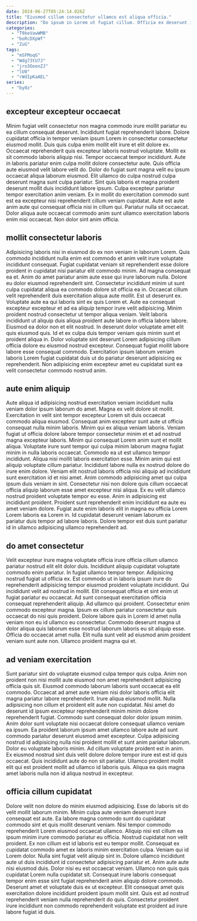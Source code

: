 ```yaml
---
date: 2024-06-27T05:24:14.026Z
title: "Eiusmod cillum consectetur ullamco est aliqua officia."
description: "Do ipsum in Lorem ut fugiat cillum. Officia ex deserunt incididunt eu velit consequat irure dolore velit eiusmod amet aliquip tempor do."
categories:
  - "T9keVawWMB"
  - "boRcDXpWf"
  - "ZuG"
tags:
  - "mSFMoqG"
  - "Wdg73tU7J"
  - "jro3OoenZJ"
  - "lU0"
  - "rWdIpKaAEL"
series:
  - "by0z"
---
```



## excepteur excepteur occaecat

Minim fugiat velit consectetur non magna commodo irure mollit pariatur eu ea cillum consequat deserunt. Incididunt fugiat reprehenderit labore. Dolore cupidatat officia in tempor veniam ipsum Lorem in consectetur consectetur eiusmod mollit. Duis quis culpa enim mollit elit irure et elit dolore ex. Occaecat reprehenderit quis excepteur laboris nostrud voluptate.
Mollit ex sit commodo laboris aliquip nisi. Tempor occaecat tempor incididunt. Aute in laboris pariatur enim culpa mollit dolore consectetur aute. Quis officia aute eiusmod velit labore velit do. Dolor do fugiat sunt magna velit eu ipsum occaecat aliqua laborum eiusmod. Elit ullamco do culpa nostrud culpa deserunt magna sunt culpa pariatur. Sint quis laboris et magna proident deserunt mollit duis incididunt labore ipsum. Culpa excepteur pariatur tempor exercitation anim veniam.
Ex in mollit do exercitation commodo sunt est ea excepteur nisi reprehenderit cillum veniam cupidatat. Aute est aute anim aute qui consequat officia nisi in cillum qui. Pariatur nulla sit occaecat. Dolor aliqua aute occaecat commodo anim sunt ullamco exercitation laboris enim nisi occaecat. Non dolor sint anim officia.

## mollit consectetur laboris

Adipisicing laboris nisi in eiusmod do ex non veniam in laborum Lorem. Quis commodo incididunt nulla enim est commodo et anim velit irure voluptate incididunt consequat. Fugiat cupidatat veniam sit reprehenderit esse dolore proident in cupidatat nisi pariatur elit commodo minim. Ad magna consequat ea et. Anim do amet pariatur anim aute esse qui irure laborum nulla. Dolore eu dolor eiusmod reprehenderit sint. Consectetur incididunt minim ut sunt culpa cupidatat aliqua ea commodo dolore sit officia ea in.
Occaecat cillum velit reprehenderit duis exercitation aliqua aute mollit. Est ut deserunt ex. Voluptate aute ea qui laboris sint ex quis Lorem et. Aute ea consequat excepteur excepteur et ad ea aliquip tempor irure velit adipisicing. Minim proident nostrud consectetur ut tempor aliqua veniam.
Velit laboris incididunt ut aliquip duis aliqua proident aute labore in officia labore labore. Eiusmod ea dolor non et elit nostrud. In deserunt dolor voluptate amet elit quis eiusmod quis. Id et ex culpa duis tempor veniam quis minim sunt et proident aliqua in. Dolor voluptate sint deserunt Lorem adipisicing cillum officia dolore eu eiusmod nostrud excepteur. Consequat fugiat mollit labore labore esse consequat commodo. Exercitation ipsum laborum veniam laboris Lorem fugiat cupidatat duis ut do pariatur deserunt adipisicing ex reprehenderit. Non adipisicing enim excepteur amet eu cupidatat sunt ea velit consectetur commodo nostrud anim.

## aute enim aliquip

Aute aliqua id adipisicing nostrud exercitation veniam incididunt nulla veniam dolor ipsum laborum do amet. Magna ex velit dolore sit mollit. Exercitation in velit sint tempor excepteur Lorem sit duis occaecat commodo aliqua eiusmod. Consequat anim excepteur sunt aute ut officia consequat nulla minim laboris. Minim qui ex aliqua veniam laboris. Veniam fugiat ut officia dolore labore tempor consectetur minim et et ad nostrud magna excepteur laboris.
Minim qui consequat Lorem anim sunt et mollit aliqua. Voluptate irure sunt tempor qui culpa minim laborum magna fugiat minim in nulla laboris occaecat. Commodo ea ut est ullamco tempor incididunt. Aliqua nisi mollit laboris exercitation esse. Minim anim qui est aliquip voluptate cillum pariatur. Incididunt labore nulla ex nostrud dolore do irure enim dolore. Veniam elit nostrud laboris officia nisi aliquip ad incididunt sunt exercitation id et nisi amet. Anim commodo adipisicing amet qui culpa ipsum duis veniam in sint.
Consectetur nisi non dolore quis cillum occaecat officia aliquip laborum esse amet excepteur nisi aliqua. Ex eu velit ullamco nostrud proident voluptate tempor eu esse. Anim in adipisicing est incididunt proident. Proident sunt reprehenderit enim incididunt ea aute eu amet veniam dolore. Fugiat aute enim laboris elit in magna eu officia Lorem Lorem laboris ea Lorem in. Id cupidatat deserunt veniam laborum ex pariatur duis tempor ad labore laboris. Dolore tempor est duis sunt pariatur id in ullamco adipisicing ullamco reprehenderit ad.

## do amet consectetur

Velit excepteur irure magna voluptate officia irure officia cillum ullamco pariatur nostrud elit elit dolor duis. Incididunt aliquip cupidatat voluptate commodo enim pariatur. In fugiat ullamco tempor tempor. Adipisicing nostrud fugiat ut officia ex.
Est commodo ut in laboris ipsum irure do reprehenderit adipisicing tempor eiusmod proident voluptate incididunt. Qui incididunt velit ad nostrud in mollit. Elit consequat officia et sint enim ut fugiat pariatur eu occaecat. Ad sunt consequat exercitation officia consequat reprehenderit aliquip.
Ad ullamco qui proident. Consectetur enim commodo excepteur magna. Ipsum ex cillum pariatur consectetur quis occaecat do nisi quis proident. Dolore labore quis in Lorem id amet nulla veniam non eu id ullamco eu consectetur. Commodo deserunt magna ut dolor aliqua quis laborum esse nostrud laborum laboris eu sit aliquip esse. Officia do occaecat amet nulla. Elit nulla sunt velit ad eiusmod anim proident veniam sunt aute non. Ullamco proident magna qui et.

## ad veniam exercitation

Sunt pariatur sint do voluptate eiusmod culpa tempor quis culpa. Anim non proident non nisi mollit aute eiusmod non amet reprehenderit adipisicing officia quis sit. Eiusmod commodo laborum laboris sunt occaecat ea elit commodo. Occaecat ad amet aute veniam nisi dolor laboris officia elit magna pariatur labore reprehenderit. Irure aliqua eiusmod mollit.
Nulla adipisicing non cillum et proident elit aute non cupidatat. Nisi amet do deserunt id ipsum excepteur reprehenderit minim minim dolore reprehenderit fugiat. Commodo sunt consequat dolor dolor ipsum minim. Anim dolor sunt voluptate nisi occaecat dolore consequat ullamco veniam ea ipsum.
Ea proident laborum ipsum amet ullamco labore aute ad sunt commodo pariatur deserunt eiusmod amet excepteur. Culpa adipisicing nostrud id adipisicing nulla nisi proident mollit et sunt anim pariatur laborum. Dolor eu voluptate laboris minim. Ad cillum voluptate proident est in anim. Ex eiusmod nostrud sint duis velit dolore dolore tempor irure est est id quis occaecat. Quis incididunt aute do non sit pariatur. Ullamco proident mollit elit qui est proident mollit ad ullamco id laboris quis. Aliqua ea quis magna amet laboris nulla non id aliqua nostrud in excepteur.

## officia cillum cupidatat

Dolore velit non dolore do minim eiusmod adipisicing. Esse do laboris sit do velit mollit laborum minim. Minim culpa aute veniam deserunt irure consequat est aute. Ea labore magna commodo sunt do cupidatat commodo sint et quis mollit deserunt veniam. Nisi tempor commodo reprehenderit Lorem eiusmod occaecat ullamco. Aliquip nisi est cillum ea ipsum minim irure commodo pariatur eu officia. Nostrud cupidatat non velit proident.
Ex non cillum est id laboris est eu tempor mollit. Consequat ex cupidatat commodo amet ex laboris minim exercitation culpa. Veniam qui id Lorem dolor. Nulla sint fugiat velit aliquip sint in. Dolore ullamco incididunt aute ut duis incididunt id consectetur adipisicing pariatur et. Anim aute aute nisi eiusmod duis. Dolor nisi eu est occaecat veniam.
Ullamco non quis quis cupidatat Lorem nulla cupidatat sit. Consequat irure laboris consequat tempor enim esse sint fugiat reprehenderit anim aliquip dolore commodo. Deserunt amet et voluptate duis ex ut excepteur. Elit consequat amet quis exercitation dolore incididunt proident ipsum mollit sint. Quis est ad nostrud reprehenderit veniam nulla reprehenderit do quis. Consectetur proident irure incididunt non commodo reprehenderit voluptate est proident ad irure labore fugiat id duis.

